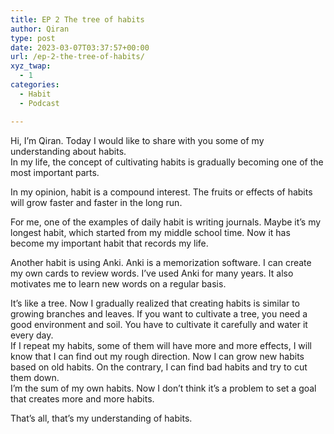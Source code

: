 ```yaml
---
title: EP 2 The tree of habits
author: Qiran
type: post
date: 2023-03-07T03:37:57+00:00
url: /ep-2-the-tree-of-habits/
xyz_twap:
  - 1
categories:
  - Habit
  - Podcast

---
```

Hi, I&#8217;m Qiran. Today I would like to share with you some of my understanding about habits.  
In my life, the concept of cultivating habits is gradually becoming one of the most important parts.

In my opinion, habit is a compound interest. The fruits or effects of habits will grow faster and faster in the long run.

For me, one of the examples of daily habit is writing journals. Maybe it&#8217;s my longest habit, which started from my middle school time. Now it has become my important habit that records my life.

Another habit is using Anki. Anki is a memorization software. I can create my own cards to review words. I&#8217;ve used Anki for many years. It also motivates me to learn new words on a regular basis.

It&#8217;s like a tree. Now I gradually realized that creating habits is similar to growing branches and leaves. If you want to cultivate a tree, you need a good environment and soil. You have to cultivate it carefully and water it every day.  
If I repeat my habits, some of them will have more and more effects, I will know that I can find out my rough direction. Now I can grow new habits based on old habits. On the contrary, I can find bad habits and try to cut them down.  
I&#8217;m the sum of my own habits. Now I don&#8217;t think it&#8217;s a problem to set a goal that creates more and more habits.

That&#8217;s all, that&#8217;s my understanding of habits.